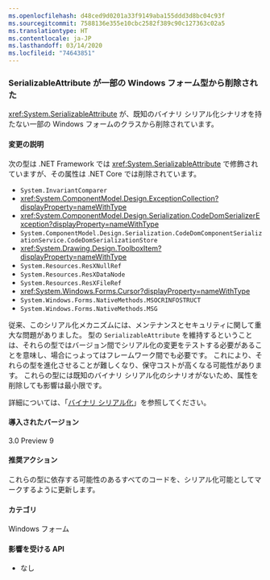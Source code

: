 ```yaml
---
ms.openlocfilehash: d48ced9d0201a33f9149aba155ddd3d8bc04c93f
ms.sourcegitcommit: 7588136e355e10cbc2582f389c90c127363c02a5
ms.translationtype: HT
ms.contentlocale: ja-JP
ms.lasthandoff: 03/14/2020
ms.locfileid: "74643851"
---
```

### <a name="serializableattribute-removed-from-some-windows-forms-types"></a>SerializableAttribute が一部の Windows フォーム型から削除された

<xref:System.SerializableAttribute> が、既知のバイナリ シリアル化シナリオを持たない一部の Windows フォームのクラスから削除されています。

#### <a name="change-description"></a>変更の説明

次の型は .NET Framework では <xref:System.SerializableAttribute> で修飾されていますが、その属性は .NET Core では削除されています。

- `System.InvariantComparer`
- <xref:System.ComponentModel.Design.ExceptionCollection?displayProperty=nameWithType>
- <xref:System.ComponentModel.Design.Serialization.CodeDomSerializerException?displayProperty=nameWithType>
- `System.ComponentModel.Design.Serialization.CodeDomComponentSerializationService.CodeDomSerializationStore`
- <xref:System.Drawing.Design.ToolboxItem?displayProperty=nameWithType>
- `System.Resources.ResXNullRef`
- `System.Resources.ResXDataNode`
- `System.Resources.ResXFileRef`
- <xref:System.Windows.Forms.Cursor?displayProperty=nameWithType>
- `System.Windows.Forms.NativeMethods.MSOCRINFOSTRUCT`
- `System.Windows.Forms.NativeMethods.MSG`

従来、このシリアル化メカニズムには、メンテナンスとセキュリティに関して重大な問題がありました。 型の `SerializableAttribute` を維持するということは、それらの型ではバージョン間でシリアル化の変更をテストする必要があることを意味し、場合にっよってはフレームワーク間でも必要です。 これにより、それらの型を進化させることが難しくなり、保守コストが高くなる可能性があります。 これらの型には既知のバイナリ シリアル化のシナリオがないため、属性を削除しても影響は最小限です。

詳細については、「[バイナリ シリアル化](~/docs/standard/serialization/binary-serialization.md)」を参照してください。

#### <a name="version-introduced"></a>導入されたバージョン

3.0 Preview 9

#### <a name="recommended-action"></a>推奨アクション

これらの型に依存する可能性のあるすべてのコードを、シリアル化可能としてマークするように更新します。

#### <a name="category"></a>カテゴリ

Windows フォーム

#### <a name="affected-apis"></a>影響を受ける API

- なし

<!--

### Affected APIs

- Not detectable via API analysis

-->
